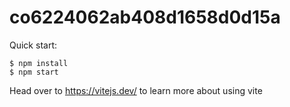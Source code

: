 # co6224062ab408d1658d0d15a

Quick start:

```
$ npm install
$ npm start
````

Head over to https://vitejs.dev/ to learn more about using vite
